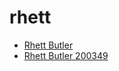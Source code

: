 # rhett

 * [Rhett Butler](../../index/r/rhett-butler-200349.json)
 * [Rhett Butler 200349](../../index/r/rhett-butler-200349.json)
